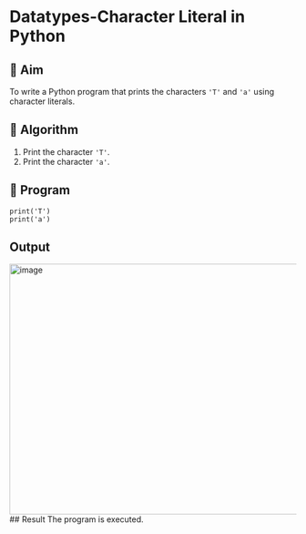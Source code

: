 # Datatypes-Character Literal in Python

## 🎯 Aim
To write a Python program that prints the characters `'T'` and `'a'` using character literals.

## 🧠 Algorithm
1. Print the character `'T'`.
2. Print the character `'a'`.

## 🧾 Program
```
print('T')
print('a')

```
## Output
<img width="543" height="440" alt="image" src="https://github.com/user-attachments/assets/6db241ab-54d3-40e6-b5cb-241125f48f85" />
## Result
The program is executed.
